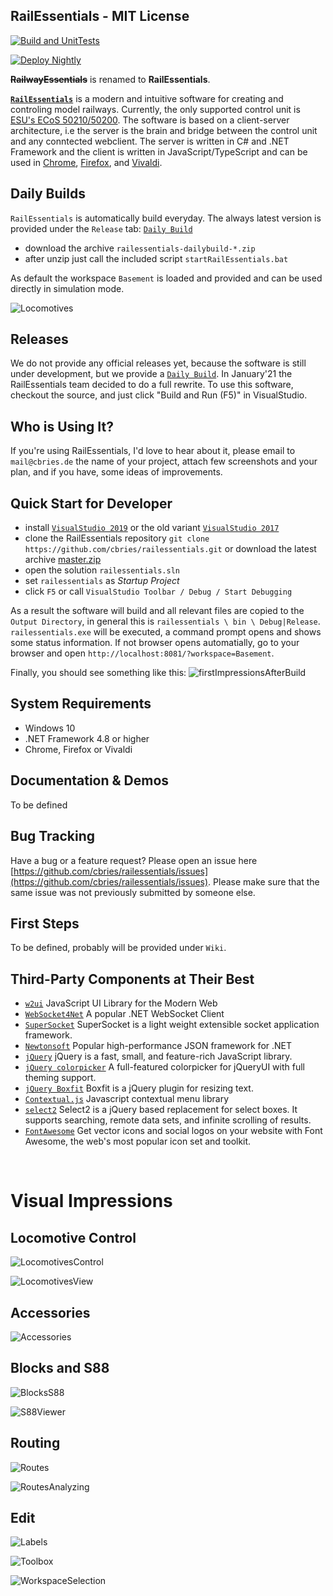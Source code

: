 
## RailEssentials - MIT License

[![Build and UnitTests](https://github.com/cbries/railessentials/actions/workflows/msbuild.yml/badge.svg)](https://github.com/cbries/railessentials/actions/workflows/msbuild.yml)

[![Deploy Nightly](https://github.com/cbries/railessentials/actions/workflows/dailyBuild.yml/badge.svg)](https://github.com/cbries/railessentials/actions/workflows/dailyBuild.yml)

**~~RailwayEssentials~~** is renamed to **RailEssentials**.

**[`RailEssentials`](http://www.railessentials.net)** is a modern and intuitive software for creating and controling
model railways. Currently, the only supported control unit 
is [ESU's ECoS 50210/50200](http://www.esu.eu/produkte/digitale-steuerung/ecos-50210-zentrale/was-ecos-kann/). 
The software is based on a client-server architecture, i.e the server is the brain and bridge between the control unit
and any conntected webclient. The server is written in C# and .NET Framework and the client is written in JavaScript/TypeScript and can be
used in [Chrome](https://www.google.com/chrome/), [Firefox](https://www.mozilla.org/en-US/firefox/new/), 
and [Vivaldi](https://vivaldi.com/). 

## Daily Builds

`RailEssentials` is automatically build everyday. The always latest version is provided under the `Release` tab: [`Daily Build`](https://github.com/cbries/railessentials/releases/tag/dailybuild)
- download the archive `railessentials-dailybuild-*.zip`
- after unzip just call the included script `startRailEssentials.bat`

As default the workspace `Basement` is loaded and provided and can be used directly in simulation mode.

![Locomotives]

## Releases

We do not provide any official releases yet, because the software is still under development, but we provide a [`Daily Build`](https://github.com/cbries/railessentials/releases/tag/dailybuild). In January'21 the RailEssentials team decided to do a full rewrite. To use this software, checkout the source, and just click "Build and Run (F5)" in VisualStudio.

## Who is Using It?

If you're using RailEssentials, I'd love to hear about it, please email to `mail@cbries.de` 
the name of your project, attach few screenshots and your plan, and if you have, some ideas
of improvements. 

## Quick Start for Developer

- install [`VisualStudio 2019`](https://visualstudio.microsoft.com/vs/) or the old variant [`VisualStudio 2017`](https://visualstudio.microsoft.com/vs/older-downloads/)
- clone the RailEssentials repository `git clone https://github.com/cbries/railessentials.git` or download the latest archive [master.zip](https://github.com/cbries/railessentials/archive/master.zip)
- open the solution `railessentials.sln`
- set `railessentials` as _Startup Project_
- click `F5` or call `VisualStudio Toolbar / Debug / Start Debugging`

As a result the software will build and all relevant files are copied to the `Output Directory`, in general this is `railessentials \ bin \ Debug|Release`. `railessentials.exe` will be executed, a command prompt opens and shows some status information. If not browser opens automatially, go to your browser and open `http://localhost:8081/?workspace=Basement`.

Finally, you should see something like this:
![firstImpressionsAfterBuild]

[firstImpressionsAfterBuild]: docs/images/firstImpressionAfterBuild.png "Welcome View of RailEssentials after Build and Run"

## System Requirements

- Windows 10
- .NET Framework 4.8 or higher
- Chrome, Firefox or Vivaldi

## Documentation & Demos

To be defined

## Bug Tracking

Have a bug or a feature request? Please open an issue here [https://github.com/cbries/railessentials/issues](https://github.com/cbries/railessentials/issues). Please make sure that the same issue was not previously submitted by someone else.

## First Steps

To be defined, probably will be provided under `Wiki`.

## Third-Party Components at Their Best

- [`w2ui`](http://w2ui.com/web/) JavaScript UI Library for the Modern Web
- [`WebSocket4Net`](https://github.com/kerryjiang/WebSocket4Net) A popular .NET WebSocket Client
- [`SuperSocket`](https://github.com/kerryjiang/SuperSocket) SuperSocket is a light weight extensible socket application framework.
- [`Newtonsoft`](https://www.newtonsoft.com/json) Popular high-performance JSON framework for .NET
- [`jQuery`](https://jquery.com/) jQuery is a fast, small, and feature-rich JavaScript library.
- [`jQuery colorpicker`](https://github.com/vanderlee/colorpicker) A full-featured colorpicker for jQueryUI with full theming support.
- [`jQuery Boxfit`](https://github.com/michikono/boxfit) Boxfit is a jQuery plugin for resizing text.
- [`Contextual.js`](https://github.com/LucasReade/Contextual.js) Javascript contextual menu library
- [`select2`](https://github.com/select2/select2) Select2 is a jQuery based replacement for select boxes. It supports searching, remote data sets, and infinite scrolling of results.
- [`FontAwesome`](https://fontawesome.com/) Get vector icons and social logos on your website with Font Awesome, the web's most popular icon set and toolkit.

<br>

# Visual Impressions

## Locomotive Control

![LocomotivesControl]

![LocomotivesView]

## Accessories

![Accessories]

## Blocks and S88

![BlocksS88]

![S88Viewer]

## Routing

![Routes]

![RoutesAnalyzing]

## Edit

![Labels]

![Toolbox]

![WorkspaceSelection]

[Locomotives]: Screenshots/Impressions/RailEssentials-Locomotives.png "Locomotives View and Handling"
[LocomotivesControl]: Screenshots/Impressions/RailEssentials-LocomotivesControl.png "Locomotives Control directly in the Plan"
[LocomotivesView]: Screenshots/Impressions/RailEssentials-LocomotivesView.png "Locomotives View"

[Accessories]: Screenshots/Impressions/RailEssentials-Accessories.png "Accessories"

[BlocksS88]: Screenshots/Impressions/RailEssentials-BlocksS88.png "Blocks and S88"
[S88Viewer]: Screenshots/Impressions/RailEssentials-S88Viewer.png "S88 Viewer"

[Routes]: Screenshots/Impressions/RailEssentials-Routes.png "Routes"
[RoutesAnalyzing]: Screenshots/Impressions/RailEssentials-RoutesAnalyzing.png "Routes Analyzing"

[Labels]: Screenshots/Impressions/RailEssentials-Labels.png "Labels in Track"
[Toolbox]: Screenshots/Impressions/RailEssentials-Toolbox.png "Toolbox to create any Plan individually"
[WorkspaceSelection]: Screenshots/Impressions/RailEssentials-WorkspaceSelection.png "Workspace Selection"
